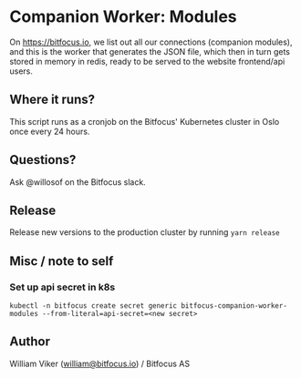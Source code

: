 # Companion Worker: Modules

On https://bitfocus.io, we list out all our connections (companion modules), and this is the worker that generates the JSON file, which then in turn gets stored in memory in redis, ready to be served to the website frontend/api users.

## Where it runs?

This script runs as a cronjob on the Bitfocus' Kubernetes cluster in Oslo once every 24 hours.

## Questions?

Ask @willosof on the Bitfocus slack.

## Release

Release new versions to the production cluster by running `yarn release`

## Misc / note to self

### Set up api secret in k8s

```
kubectl -n bitfocus create secret generic bitfocus-companion-worker-modules --from-literal=api-secret=<new secret>
```

## Author

William Viker (william@bitfocus.io) / Bitfocus AS
